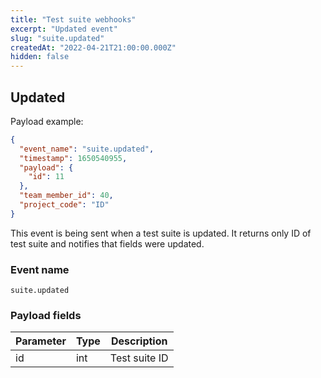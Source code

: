 ```yaml
---
title: "Test suite webhooks"
excerpt: "Updated event"
slug: "suite.updated"
createdAt: "2022-04-21T21:00:00.000Z"
hidden: false
---
```


## Updated

Payload example:

```json
{
  "event_name": "suite.updated",
  "timestamp": 1650540955,
  "payload": {
    "id": 11
  },
  "team_member_id": 40,
  "project_code": "ID"
}
```

This event is being sent when a test suite is updated. It returns only ID of test suite and notifies that fields were updated.

### Event name

`suite.updated`

### Payload fields

| Parameter | Type | Description   |
|-----------|------|---------------|
| id        | int  | Test suite ID |
